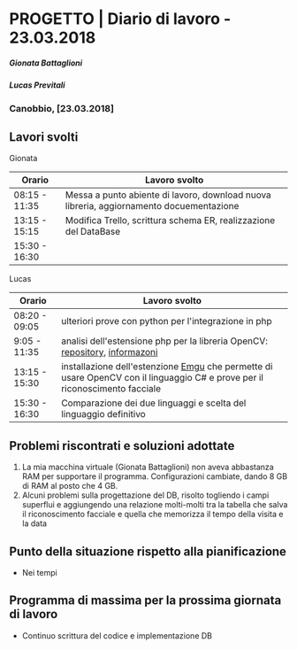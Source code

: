 # PROGETTO | Diario di lavoro - 23.03.2018
##### Gionata Battaglioni
##### Lucas Previtali
### Canobbio, [23.03.2018]

## Lavori svolti

Gionata

| Orario        | Lavoro svolto                                                |
| ------------- | ------------------------------------------------------------ |
| 08:15 - 11:35 | Messa a punto abiente di lavoro, download nuova libreria, aggiornamento docuementazione |
| 13:15 - 15:15 | Modifica Trello, scrittura schema ER, realizzazione del DataBase |
| 15:30 - 16:30 |                                                              |


Lucas

| Orario        | Lavoro svolto                                                |
| ------------- | ------------------------------------------------------------ |
| 08:20 - 09:05 | ulteriori prove con python per l'integrazione in php         |
| 9:05 - 11:35  | analisi dell'estensione php per la libreria OpenCV: [repository](https://github.com/felixkoch/PHP-FaceDetector), [informazoni](https://stackoverflow.com/questions/22941904/facial-recognition-using-php) |
| 13:15 - 15:30 | installazione dell'estenzione [Emgu]() che permette di usare OpenCV con il linguaggio C# e prove per il riconoscimento facciale |
| 15:30 - 16:30 | Comparazione dei due linguaggi e scelta del linguaggio definitivo |



##  Problemi riscontrati e soluzioni adottate
1. La mia macchina virtuale (Gionata Battaglioni) non aveva abbastanza RAM per supportare il programma. Configurazioni cambiate, dando 8 GB di RAM al posto che 4 GB.
2. Alcuni problemi sulla progettazione del DB, risolto togliendo i campi superflui e aggiungendo una relazione molti-molti tra la tabella che salva il riconoscimento facciale e quella che memorizza il tempo della visita e la data 
##  Punto della situazione rispetto alla pianificazione
- Nei tempi

## Programma di massima per la prossima giornata di lavoro
- Continuo scrittura del codice e implementazione DB 